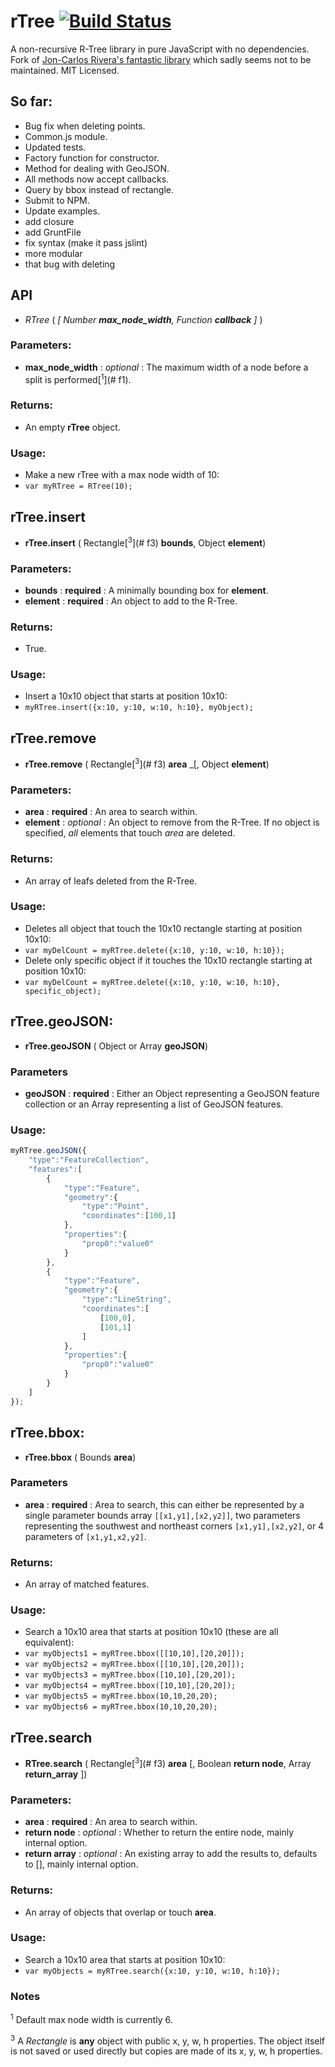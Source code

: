 # rTree [![Build Status](https://travis-ci.org/leaflet-extras/RTree.svg?branch=master)](https://travis-ci.org/leaflet-extras/RTree)

A non-recursive R-Tree library in pure JavaScript with no dependencies.  Fork of [Jon-Carlos Rivera's fantastic library](https://github.com/imbcmdth/RTree) which sadly seems not to be maintained. MIT Licensed.


## So far:

- Bug fix when deleting points.
- Common.js module.
- Updated tests.
- Factory function for constructor.
- Method for dealing with GeoJSON.
- All methods now accept callbacks.
- Query by bbox instead of rectangle.
- Submit to NPM.
- Update examples.
- add closure
- add GruntFile
- fix syntax (make it pass jslint)
- more modular
- that bug with deleting

## API

-  *RTree* ( _[ Number **max_node_width**, Function **callback** ]_ )

### Parameters:

-  **max_node_width** : _optional_ : The maximum width of a node before a split is performed[<sup>1</sup>](# f1).

### Returns:

-  An empty **rTree** object.

### Usage:

-  Make a new rTree with a max node width of 10:
- `var myRTree = RTree(10);`


## rTree.insert

-  **rTree.insert** ( Rectangle[<sup>3</sup>](# f3) **bounds**, Object **element**)

### Parameters:

-  **bounds** : **required** : A minimally bounding box for **element**.
- **element** : **required** : An object to add to the R-Tree.

### Returns:

-  True.

### Usage:

-  Insert a 10x10 object that starts at position 10x10:
- `myRTree.insert({x:10, y:10, w:10, h:10}, myObject);`


## rTree.remove

-  **rTree.remove** ( Rectangle[<sup>3</sup>](# f3) **area** _[, Object **element**)

### Parameters:

-  **area** : **required** : An area to search within.
- **element** : _optional_ : An object to remove from the R-Tree. If no object is specified, *all* elements that touch *area* are deleted.

### Returns:

-  An array of leafs deleted from the R-Tree.

### Usage:

- Deletes all object that touch the 10x10 rectangle starting at position 10x10:
- `var myDelCount = myRTree.delete({x:10, y:10, w:10, h:10});`
- Delete only specific object if it touches the 10x10 rectangle starting at position 10x10:
- `var myDelCount = myRTree.delete({x:10, y:10, w:10, h:10}, specific_object);`

## rTree.geoJSON:

- **rTree.geoJSON** ( Object or Array **geoJSON**)

### Parameters

- **geoJSON** : **required** : Either an Object representing a GeoJSON feature collection or an Array representing a list of GeoJSON features.


### Usage:

```JavaScript
myRTree.geoJSON({
	"type":"FeatureCollection",
	"features":[
		{
			"type":"Feature",
			"geometry":{
				"type":"Point",
				"coordinates":[100,1]
			},
			"properties":{
				"prop0":"value0"
			}
		},
		{
			"type":"Feature",
			"geometry":{
				"type":"LineString",
				"coordinates":[
					[100,0],
					[101,1]
				]
			},
			"properties":{
				"prop0":"value0"
			}
		}
	]
});
```

## rTree.bbox:

-  **rTree.bbox** ( Bounds **area**)

### Parameters

-  **area** : **required** : Area to search, this can either be represented by a single parameter bounds array `[[x1,y1],[x2,y2]]`, two parameters representing the southwest and northeast corners `[x1,y1],[x2,y2]`, or 4 parameters of `[x1,y1,x2,y2]`.

### Returns:

- An array of matched features.

### Usage:
- Search a 10x10 area that starts at position 10x10 (these are all equivalent):
- `var myObjects1 = myRTree.bbox([[10,10],[20,20]]);`
- `var myObjects2 = myRTree.bbox([[10,10],[20,20]]);`
- `var myObjects3 = myRTree.bbox([10,10],[20,20]);`
- `var myObjects4 = myRTree.bbox([10,10],[20,20]);`
- `var myObjects5 = myRTree.bbox(10,10,20,20);`
- `var myObjects6 = myRTree.bbox(10,10,20,20);`

## rTree.search

-  **RTree.search** ( Rectangle[<sup>3</sup>](# f3) **area** [, Boolean **return node**, Array **return_array** ])

### Parameters:

-  **area** : **required** : An area to search within.
-  **return node** : _optional_ : Whether to return the entire node, mainly internal option.
-  **return array** : _optional_ : An existing array to add the results to, defaults to [], mainly internal option.

### Returns:

-  An array of objects that overlap or touch **area**.

### Usage:

-  Search a 10x10 area that starts at position 10x10:
- `var myObjects = myRTree.search({x:10, y:10, w:10, h:10});`


### Notes

<sup><a name="f1">1</a></sup> Default max node width is currently 6.

<sup><a name="f3">3</a></sup> A _Rectangle_ is **any** object with public x, y, w, h properties. The object itself is not saved or used directly but copies are made of its x, y, w, h properties.
